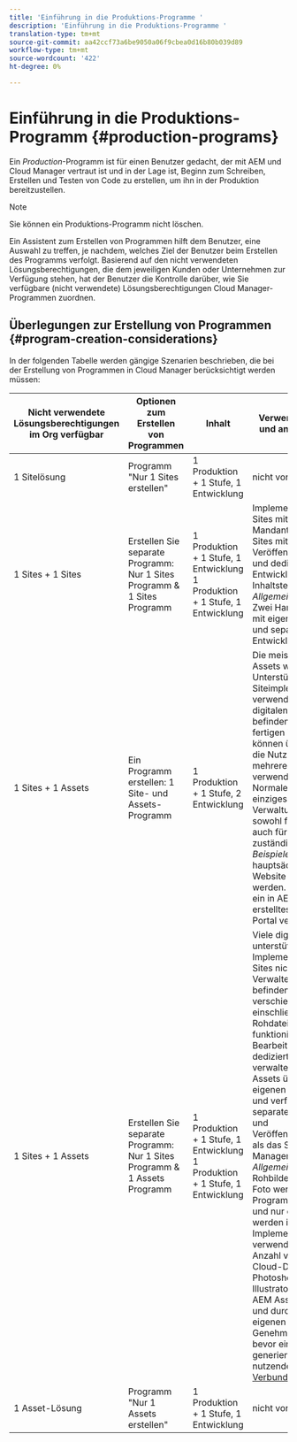 ```yaml
---
title: 'Einführung in die Produktions-Programme '
description: 'Einführung in die Produktions-Programme '
translation-type: tm+mt
source-git-commit: aa42ccf73a6be9050a06f9cbea0d16b80b039d89
workflow-type: tm+mt
source-wordcount: '422'
ht-degree: 0%

---
```



# Einführung in die Produktions-Programm {#production-programs}

Ein *Production*-Programm ist für einen Benutzer gedacht, der mit AEM und Cloud Manager vertraut ist und in der Lage ist, Beginn zum Schreiben, Erstellen und Testen von Code zu erstellen, um ihn in der Produktion bereitzustellen.

>[!NOTE]
>Sie können ein Produktions-Programm nicht löschen.

Ein Assistent zum Erstellen von Programmen hilft dem Benutzer, eine Auswahl zu treffen, je nachdem, welches Ziel der Benutzer beim Erstellen des Programms verfolgt. Basierend auf den nicht verwendeten Lösungsberechtigungen, die dem jeweiligen Kunden oder Unternehmen zur Verfügung stehen, hat der Benutzer die Kontrolle darüber, wie Sie verfügbare (nicht verwendete) Lösungsberechtigungen Cloud Manager-Programmen zuordnen.

## Überlegungen zur Erstellung von Programmen {#program-creation-considerations}

In der folgenden Tabelle werden gängige Szenarien beschrieben, die bei der Erstellung von Programmen in Cloud Manager berücksichtigt werden müssen:

| Nicht verwendete Lösungsberechtigungen im Org verfügbar | Optionen zum Erstellen von Programmen | Inhalt | Verwendungszweck und andere Aspekte |
|--- |--- |--- |--- |
| 1 Sitelösung | Programm &quot;Nur 1 Sites erstellen&quot; | 1 Produktion + 1 Stufe, 1 Entwicklung | nicht vorhanden |
| 1 Sites + 1 Sites | Erstellen Sie separate Programm: Nur 1 Sites Programm &amp; 1 Sites Programm | 1 Produktion + 1 Stufe, 1 Entwicklung 1 Produktion + 1 Stufe, 1 Entwicklung | Implementierungen von Sites mit mehreren Mandanten. Mehrere Sites mit einem eigenen Veröffentlichungsplan und dedizierten Entwicklungs- und Inhaltsteams. *Allgemeine Beispiele*: Zwei Handelsmarken mit eigenen Websites und separaten Entwicklungsteams |
| 1 Sites + 1 Assets | Ein Programm erstellen: 1 Site- und Assets-Programm | 1 Produktion + 1 Stufe, 2 Entwicklung | Die meisten digitalen Assets werden zur Unterstützung der Siteimplementierung verwendet. Die meisten digitalen Assets befinden sich in einem fertigen Zustand und können über Sites für die Nutzung über mehrere Kanal hinweg verwendet werden. Normalerweise ist ein einziges Team für die Verwaltung von Inhalten sowohl für Sites als auch für Assets zuständig. *Allgemeine Beispiele*: Bilder, die hauptsächlich für eine Website verwendet werden. PDFs, die über ein in AEM Sites erstelltes internes Portal verteilt werden. |
| 1 Sites + 1 Assets | Erstellen Sie separate Programm: Nur 1 Sites Programm &amp; 1 Assets Programm | 1 Produktion + 1 Stufe, 1 Entwicklung 1 Produktion + 1 Stufe, 1 Entwicklung | Viele digitale Assets unterstützen die Implementierung der Sites nicht direkt. Verwaltete Assets befinden sich in verschiedenen Status, einschließlich der Rohdateitypen, und funktionieren in Bearbeitung. Ein dediziertes Kreativteam verwaltet digitale Assets über seinen eigenen Lebenszyklus und verfügt über separate Workflows- und Veröffentlichungszyklen als das Sites-Content-Management-Team. *Allgemeine Beispiele*: Rohbilder aus einem Foto werden im Assets-Programm gespeichert und nur einige wenige werden in der Sites-Implementierung verwendet. Eine große Anzahl von Creative Cloud-Dateitypen, wie Photoshop und Illustrator, werden in AEM Assets verwaltet und durchlaufen ihren eigenen Genehmigungsvorgang, bevor ein fertiges Asset generiert wird. Zu nutzende Funktionen: [Verbundene Assets](https://experienceleague.adobe.com/docs/experience-manager-cloud-service/assets/admin/use-assets-across-connected-assets-instances.html?lang=en#overview-of-connected-assets) |
| 1 Asset-Lösung | Programm &quot;Nur 1 Assets erstellen&quot; | 1 Produktion + 1 Stufe, 1 Entwicklung | nicht vorhanden |



